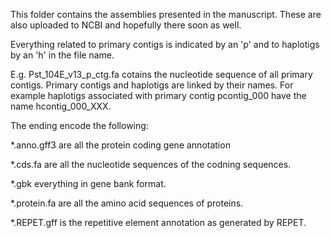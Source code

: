This folder contains the assemblies presented in the manuscript. These are also uploaded to NCBI and hopefully there soon as well.

Everything related to primary contigs is indicated by an 'p' and to haplotigs by an 'h' in the file name.

E.g. Pst_104E_v13_p_ctg.fa cotains the nucleotide sequence of all primary contigs. Primary contigs and haplotigs are linked by their names.
For example haplotigs associated with primary contig pcontig_000 have the name hcontig_000_XXX. 

The ending encode the following:

*.anno.gff3 are all the protein coding gene annotation

*.cds.fa are all the nucleotide sequences of the codning sequences.

*.gbk everything in gene bank format.

*.protein.fa are all the amino acid sequences of proteins.

*.REPET.gff is the repetitive element annotation as generated by REPET.
